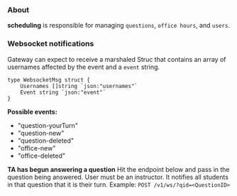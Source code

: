 ### About
**scheduling** is responsible for managing `questions`, `office hours`, and `users`.

### Websocket notifications
Gateway can expect to receive a marshaled Struc that contains an array of usernames affected by the event and a `event` string. 

```
type WebsocketMsg struct {
	Usernames []string `json:"usernames"`
	Event string `json:"event"`
}
```

**Possible events:**
- "question-yourTurn"
- "question-new"
- "question-deleted" 
- "office-new"
- "office-deleted"

**TA has begun answering a question**
Hit the endpoint below and pass in the question being answered. User must be an instructor. It notifies all students in that question that it is their turn.
Example: `POST /v1/ws/?qid=<QuestionID>`
